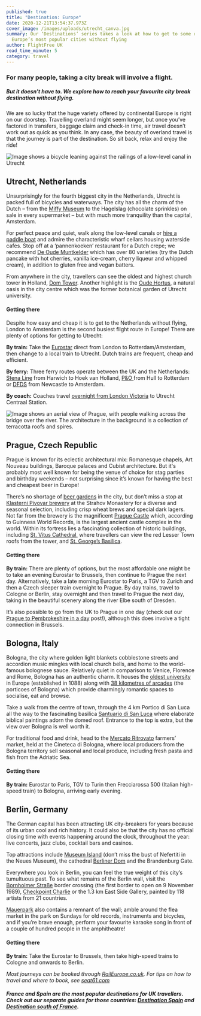 ```yaml
---
published: true
title: "Destination: Europe"
date: 2020-12-21T13:54:37.973Z
cover_image: /images/uploads/utrecht_canva.jpg
summary: Our ‘Destinations’ series takes a look at how to get to some of
  Europe’s most popular cities without flying
author: FlightFree UK
read_time_minute: 5
category: travel
---
```

### For many people, taking a city break will involve a flight.

##### But it doesn’t have to. We explore how to reach your favourite city break destination without flying. 

We are so lucky that the huge variety offered by continental Europe is right on our doorstep. Travelling overland might seem longer, but once you’ve factored in transfers, baggage claim and check-in time, air travel doesn’t work out as quick as you think. In any case, the beauty of overland travel is that the journey is part of the destination. So sit back, relax and enjoy the ride!

![Image shows a bicycle leaning against the railings of a low-level canal in Utrecht](/images/uploads/utrecht_canva.jpg)

## Utrecht, Netherlands

Unsurprisingly for the fourth biggest city in the Netherlands, Utrecht is packed full of bicycles and waterways. The city has all the charm of the Dutch – from the [Miffy Museum](https://nijntjemuseum.nl/?lang=en) to the Hagelslag (chocolate sprinkles) on sale in every supermarket – but with much more tranquility than the capital, Amsterdam. 

For perfect peace and quiet, walk along the low-level canals or [hire a paddle boat](https://www.holland.com/global/tourism/destinations/utrecht/canals-of-utrecht.htm) and admire the characteristic wharf cellars housing waterside cafes. Stop off at a ‘pannenkoeken’ restaurant for a Dutch crepe; we recommend [De Oude Muntkelder](http://www.deoudemuntkelder.nl/) which has over 80 varieties (try the Dutch pancake with hot cherries, vanilla ice-cream, cherry liqueur and whipped cream), in addition to gluten free and vegan batters. 

From anywhere in the city, travellers can see the oldest and highest church tower in Holland, [Dom Tower](https://www.holland.com/global/tourism/destinations/utrecht/dom-tower.htm). Another highlight is the [Oude Hortus](https://www.holland.com/global/tourism/destinations/utrecht/the-oude-hortus.htm), a natural oasis in the city centre which was the former botanical garden of Utrecht university.

#### Getting there

Despite how easy and cheap it is to get to the Netherlands without flying, London to Amsterdam is the second busiest flight route in Europe! There are plenty of options for getting to Utrecht:

**By train:** Take the [Eurostar](https://www.eurostar.com/uk-en/train/netherlands/london-to-amsterdam) direct from London to Rotterdam/Amsterdam, then change to a local train to Utrecht. Dutch trains are frequent, cheap and efficient.

**By ferry:** Three ferry routes operate between the UK and the Netherlands: [Stena Line](https://www.stenaline.co.uk/rail) from Harwich to Hoek van Holland, [P&O ](http://www.poferries.com/en/hull-rotterdam)from Hull to Rotterdam [](http://www.poferries.com/en/hull-rotterdam)or [DFDS](https://www.dfds.com/en-gb/passenger-ferries/ferry-crossings/ferries-to-holland/newcastle-amsterdam) from Newcastle to Amsterdam.

**By coach:** Coaches travel [overnight from London Victoria](https://www.omio.co.uk/coaches/london/utrecht) to Utrecht Centraal Station.

![Image shows an aerial view of Prague, with people walking across the bridge over the river. The architecture in the background is a collection of terracotta roofs and spires.](/images/uploads/anthony-delanoix-prague-unsplash.jpg "Prague. Credit: Anthony Delanoix on Unsplash")

## Prague, Czech Republic

Prague is known for its eclectic architectural mix: Romanesque chapels, Art Nouveau buildings, Baroque palaces and Cubist architecture. But it's probably most well known for being the venue of choice for stag parties and birthday weekends – not surprising since it’s known for having the best and cheapest beer in Europe! 

There’s no shortage of [beer gardens](https://www.praguebeergarden.com/) in the city, but don’t miss a stop at [Klasterni Pivovar brewery](https://www.prague.eu/en/object/food/321/klasterni-pivovar-strahov-the-strahov-monastic-brewery) at the Strahov Monastery for a diverse and seasonal selection, including crisp wheat brews and special dark lagers. Not far from the brewery is the magnificent [Prague Castle](https://www.hrad.cz/en/prague-castle-for-visitors) which, according to Guinness World Records, is the largest ancient castle complex in the world. Within its fortress lies a fascinating collection of historic buildings, including [St. Vitus Cathedral,](https://www.hrad.cz/en/prague-castle-for-visitors/objects-for-visitors/st.-vitus-cathedral-10330#from-list) where travellers can view the red Lesser Town roofs from the tower, and [St. George’s Basilica](https://www.hrad.cz/en/prague-castle-for-visitors/objects-for-visitors/st.-georges-basilica-and-convent-10333#from-list).

#### Getting there

**By train:** There are plenty of options, but the most affordable one might be to take an evening Eurostar to Brussels, then continue to Prague the next day. Alternatively, take a late morning Eurostar to Paris, a TGV to Zurich and then a Czech sleeper train overnight to Prague. By day trains, travel to Cologne or Berlin, stay overnight and then travel to Prague the next day, taking in the beautiful scenery along the river Elbe south of Dresden.

It’s also possible to go from the UK to Prague in one day (check out our [Prague to Pembrokeshire in a day](https://flightfree.co.uk/post/prague-to-pembrokeshire-in-a-day/) post!), although this does involve a tight connection in Brussels.

## Bologna, Italy

Bologna, the city where golden light blankets cobblestone streets and accordion music mingles with local church bells, and home to the world-famous bolognese sauce. Relatively quiet in comparison to Venice, Florence and Rome, Bologna has an authentic charm. It houses the [oldest university](https://www.bolognawelcome.com/en/blog/the-locations-of-the-oldest-university-in-europe) in Europe (established in 1088) along with [38 kilometres of arcades](https://www.bolognawelcome.com/en/blog/the-porticoes-of-bologna) (the porticoes of Bologna) which provide charmingly romantic spaces to socialise, eat and browse. 

Take a walk from the centre of town, through the 4 km Portico di San Luca all the way to the fascinating basilica [Santuario di San Luca](https://www.bolognawelcome.com/it/luoghi/edifici-religiosi/santuario-di-san-luca) where elaborate biblical paintings adorn the domed roof. Entrance to the top is extra, but the view over Bologna is well worth it.

For traditional food and drink, head to the [Mercato Ritrovato](https://mercatoritrovato.it/) farmers’ market, held at the Cineteca di Bologna, where local producers from the Bologna territory sell seasonal and local produce, including fresh pasta and fish from the Adriatic Sea.

#### Getting there

**By train:** Eurostar to Paris, TGV to Turin then Frecciarossa 500 (Italian high-speed train) to Bologna, arriving early evening.

## Berlin, Germany

The German capital has been attracting UK city-breakers for years because of its urban cool and rich history. It could also be that the city has no official closing time with events happening around the clock, throughout the year: live concerts, jazz clubs, cocktail bars and casinos.

Top attractions include [Museum Island](https://www.visitberlin.de/en/museum-island-in-berlin#/) (don’t miss the bust of Nefertiti in the Neues Museum), the cathedral [Berliner Dom](https://www.visitberlin.de/en/berlin-cathedral) and the Brandenburg Gate. 

Everywhere you look in Berlin, you can feel the true weight of this city’s tumultuous past. To see what remains of the Berlin wall, visit the [Bornholmer Straße](https://www.berlin.de/mauer/en/sites/former-checkpoints/bornholmer-strasse/) border crossing (the first border to open on 9 November 1989), [Checkpoint Charlie](https://www.visitberlin.de/en/checkpoint-charlie) or the 1.3 km East Side Gallery, painted by 118 artists from 21 countries. 

[Mauerpark](https://www.berlin.de/en/shopping/markets-and-flea-markets/1998222-2983302-flea-market-at-mauerpark.en.html) also contains a remnant of the wall; amble around the flea market in the park on Sundays for old records, instruments and bicycles, and if you’re brave enough, perform your favourite karaoke song in front of a couple of hundred people in the amphitheatre! 

#### Getting there

**By train:** Take the Eurostar to Brussels, then take high-speed trains to Cologne and onwards to Berlin.

*Most journeys can be booked through [RailEurope.co.uk](https://www.raileurope.com). For tips on how to travel and where to book, see [seat61.com](https://www.seat61.com)*

##### *France and Spain are the most popular destinations for UK travellers. Check out our separate guides for those countries: [Destination Spain](/post/destination-spain) and [Destination south of France](/post/destination-south-of-france).*
